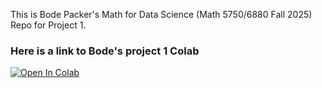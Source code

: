 This is Bode Packer's Math for Data Science (Math 5750/6880 Fall 2025) Repo for Project 1.


### Here is a link to Bode's project 1 Colab

[![Open In Colab](https://colab.research.google.com/assets/colab-badge.svg)](
https://colab.research.google.com/github/bodePacker/Math-for-DS-A1/blob/main/project1.ipynb)

